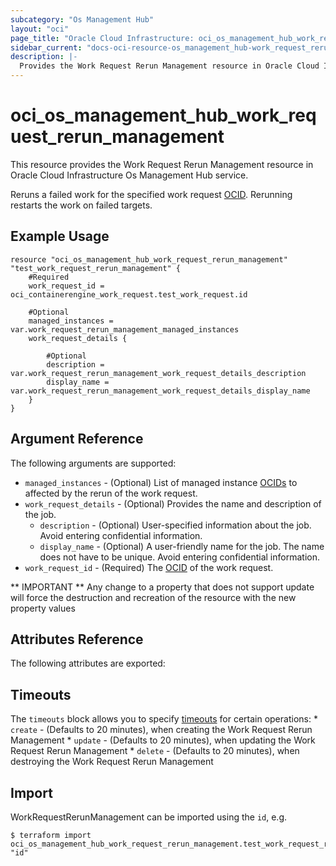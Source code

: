 ```yaml
---
subcategory: "Os Management Hub"
layout: "oci"
page_title: "Oracle Cloud Infrastructure: oci_os_management_hub_work_request_rerun_management"
sidebar_current: "docs-oci-resource-os_management_hub-work_request_rerun_management"
description: |-
  Provides the Work Request Rerun Management resource in Oracle Cloud Infrastructure Os Management Hub service
---
```


# oci_os_management_hub_work_request_rerun_management
This resource provides the Work Request Rerun Management resource in Oracle Cloud Infrastructure Os Management Hub service.

Reruns a failed work for the specified work request [OCID](https://docs.cloud.oracle.com/iaas/Content/General/Concepts/identifiers.htm). Rerunning restarts the work on failed targets.


## Example Usage

```hcl
resource "oci_os_management_hub_work_request_rerun_management" "test_work_request_rerun_management" {
	#Required
	work_request_id = oci_containerengine_work_request.test_work_request.id

	#Optional
	managed_instances = var.work_request_rerun_management_managed_instances
	work_request_details {

		#Optional
		description = var.work_request_rerun_management_work_request_details_description
		display_name = var.work_request_rerun_management_work_request_details_display_name
	}
}
```

## Argument Reference

The following arguments are supported:

* `managed_instances` - (Optional) List of managed instance [OCIDs](https://docs.cloud.oracle.com/iaas/Content/General/Concepts/identifiers.htm) to affected by the rerun of the work request.
* `work_request_details` - (Optional) Provides the name and description of the job.
	* `description` - (Optional) User-specified information about the job. Avoid entering confidential information.
	* `display_name` - (Optional) A user-friendly name for the job. The name does not have to be unique. Avoid entering confidential information.
* `work_request_id` - (Required) The [OCID](https://docs.cloud.oracle.com/iaas/Content/General/Concepts/identifiers.htm) of the work request.


** IMPORTANT **
Any change to a property that does not support update will force the destruction and recreation of the resource with the new property values

## Attributes Reference

The following attributes are exported:


## Timeouts

The `timeouts` block allows you to specify [timeouts](https://registry.terraform.io/providers/oracle/oci/latest/docs/guides/changing_timeouts) for certain operations:
	* `create` - (Defaults to 20 minutes), when creating the Work Request Rerun Management
	* `update` - (Defaults to 20 minutes), when updating the Work Request Rerun Management
	* `delete` - (Defaults to 20 minutes), when destroying the Work Request Rerun Management


## Import

WorkRequestRerunManagement can be imported using the `id`, e.g.

```
$ terraform import oci_os_management_hub_work_request_rerun_management.test_work_request_rerun_management "id"
```

